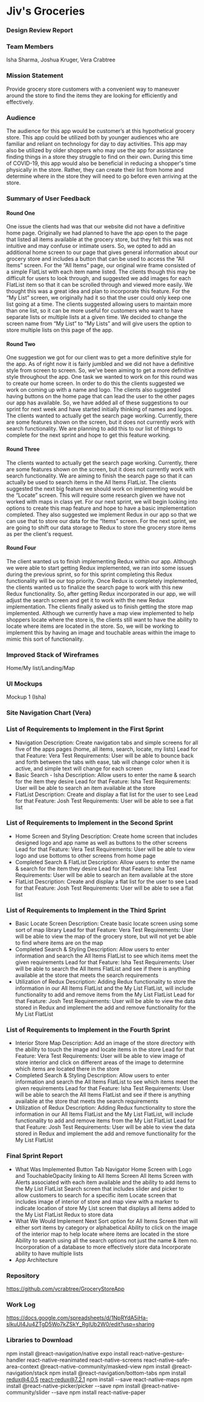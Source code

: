 # Jiv's Groceries

### Design Review Report

### Team Members
Isha Sharma, Joshua Kruger, Vera Crabtree

### Mission Statement
Provide grocery store customers with a convenient way to maneuver around the store to find the items they are looking for efficiently and effectively.

### Audience
The audience for this app would be customer’s at this hypothetical grocery store. This app could be utilized both by younger audiences who are familiar and reliant on technology for day to day activities. This app may also be utilized by older shoppers who may use the app for assistance finding things in a store they struggle to find on their own. During this time of COVID-19, this app would also be beneficial in reducing a shopper's time physically in the store. Rather, they can create their list from home and determine where in the store they will need to go before even arriving at the store.

### Summary of User Feedback
#### Round One
One issue the clients had was that our website did not have a definitive home page. Originally we had planned to have the app open to the page that listed all items available at the grocery store, but they felt this was not intuitive and may confuse or intimate users. So, we opted to add an additional home screen to our page that gives general information about our grocery store and includes a button that can be used to access the “All Items” screen.
For the “All Items” page, our original wire frame consisted of a simple FlatList with each item name listed. The clients though this may be difficult for users to look through, and suggested we add images for each FlatList item so that it can be scrolled through and viewed more easily. We thought this was a great idea and plan to incorporate this feature. 
For the “My List” screen, we originally had it so that the user could only keep one list going at a time. The clients suggested allowing users to maintain more than one list, so it can be more useful for customers who want to have separate lists or multiple lists at a given time. We decided to change the screen name from “My List” to “My Lists” and will give users the option to store multiple lists on this page of the app.
#### Round Two
One suggestion we got for our client was to get a more definitive style for the app. As of right now it is fairly jumbled and we did not have a definitive style from screen to screen. So, we’ve been aiming to get a more definitive style throughout the app.
One task we wanted to work on for this round was to create our home screen. In order to do this the clients suggested we work on coming up with a name and logo. The clients also suggested having buttons on the home page that can lead the user to the other pages our app has available. So, we have added all of these suggestions to our sprint for next week and have started initially thinking of names and logos.
The clients wanted to actually get the search page working. Currently, there are some features shown on the screen, but it does not currently work with search functionality. We are planning to add this to our list of things to complete for the next sprint and hope to get this feature working.
#### Round Three
The clients wanted to actually get the search page working. Currently, there are some features shown on the screen, but it does not currently work with search functionality. We are aiming to finish the search page so that it can actually be used to search items in the All Items FlatList.
The clients suggested the next big feature we should work on implementing would be the “Locate” screen. This will require some research given we have not worked with maps in class yet. For our next sprint, we will begin looking into options to create this map feature and hope to have a basic implementation completed.
They also suggested we implement Redux in our app so that we can use that to store our data for the “Items” screen. For the next sprint, we are going to shift our data storage to Redux to store the grocery store items as per the client's request.
#### Round Four
The client wanted us to finish implementing Redux within our app. Although we were able to start getting Redux implemented, we ran into some issues during the previous sprint, so for this sprint completing this Redux functionality will be our top priority.
Once Redux is completely implemented, the clients wanted us to finalize the search page to work with this new Redux functionality. So, after getting Redux incorporated in our app, we will adjust the search screen and get it to work with the new Redux implementation.
The clients finally asked us to finish getting the store map implemented. Although we currently have a map view implemented to help shoppers locate where the store is, the clients still want to have the ability to locate where items are located in the store. So, we will be working to implement this by having an image and touchable areas within the image to mimic this sort of functionality.

### Improved Stack of Wireframes

Home/My list/Landing/Map

### UI Mockups
Mockup 1 (Isha)




### Site Navigation Chart (Vera)



### List of Requirements to Implement in the First Sprint
- Navigation
Description: Create navigation tabs and simple screens for all five of the apps pages (home, all items, search, locate, my lists)
Lead for that Feature: Vera
Test Requirements: User will be able to bounce back and forth between the tabs with ease, tab will change color when it is active, and simple text will change for each screen
- Basic Search - Isha
Description: Allow users to enter the name & search for the item they desire
Lead for that Feature: Isha
Test Requirements: User will be able to search an item available at the store
- FlatList
Description: Create and display a flat list for the user to see
Lead for that Feature: Josh
Test Requirements: User will be able to see a flat list

### List of Requirements to Implement in the Second Sprint
- Home Screen and Styling
Description: Create home screen that includes designed logo and app name as well as buttons to the other screens 
Lead for that Feature: Vera
Test Requirements: User will be able to view logo and use bottoms to other screens from home page 
- Completed Search & FlatList
Description: Allow users to enter the name & search for the item they desire
Lead for that Feature: Isha
Test Requirements: User will be able to search an item available at the store
- FlatList
Description: Create and display a flat list for the user to see
Lead for that Feature: Josh
Test Requirements: User will be able to see a flat list

### List of Requirements to Implement in the Third Sprint
- Basic Locate Screen
Description: Create basic locate screen using some sort of map library
Lead for that Feature: Vera
Test Requirements: User will be able to view the map of the grocery store, but will not yet be able to find where items are on the map
- Completed Search & Styling
Description: Allow users to enter information and search the All Items FlatList to see which items meet the given requirements 
Lead for that Feature: Isha
Test Requirements: User will be able to search the All Items FlatList and see if there is anything available at the store that meets the search requirements 
- Utilization of Redux
Description: Adding Redux functionality to store the information in our All Items FlatList and the My List FlatList, will include functionality to add and remove items from the My List FlatList
Lead for that Feature: Josh
Test Requirements: User will be able to view the data stored in Redux and implement the add and remove functionality for the My List FlatList

### List of Requirements to Implement in the Fourth Sprint
- Interior Store Map
Description: Add an image of the store directory with the ability to touch the image and locate items in the store
Lead for that Feature: Vera
Test Requirements: User will be able to view image of store interior and click on different areas of the image to determine which items are located there in the store
- Completed Search & Styling
Description: Allow users to enter information and search the All Items FlatList to see which items meet the given requirements 
Lead for that Feature: Isha
Test Requirements: User will be able to search the All Items FlatList and see if there is anything available at the store that meets the search requirements 
- Utilization of Redux
Description: Adding Redux functionality to store the information in our All Items FlatList and the My List FlatList, will include functionality to add and remove items from the My List FlatList
Lead for that Feature: Josh
Test Requirements: User will be able to view the data stored in Redux and implement the add and remove functionality for the My List FlatList

### Final Sprint Report
- What Was Implemented
Button Tab Navigator
Home Screen with Logo and TouchableOpacity linking to All Items Screen
All Items Screen with Alerts associated with each item available and the ability to add items to the My List FlatList
Search screen that includes slider and picker to allow customers to search for a specific item
Locate screen that includes image of interior of store and map view with a marker to indicate location of store
My List screen that displays all items added to the My List FlatList
Redux to store data
- What We Would Implement Next
Sort option for All Items Screen that will either sort items by category or alphabetical
Ability to click on the image of the interior map to help locate where items are located in the store
Ability to search using all the search options not just the name & item no.
Incorporation of a database to more effectively store data
Incorporate ability to have multiple lists
- App Architecture


### Repository
https://github.com/vcrabtree/GroceryStoreApp 

### Work Log
https://docs.google.com/spreadsheets/d/1NpRYdA5iHa-sIkuUI4Ju4ZTgD5Wo7kZSkY_RgIUb2W0/edit?usp=sharing 


### Libraries to Download
npm install @react-navigation/native
expo install react-native-gesture-handler react-native-reanimated react-native-screens react-native-safe-area-context @react-native-community/masked-view
npm install @react-navigation/stack
npm install @react-navigation/bottom-tabs
npm install redux@4.0.5 react-redux@7.2.1
npm install --save react-native-maps
npm install @react-native-picker/picker --save
npm install @react-native-community/slider  --save
npm install react-native-paper
 

